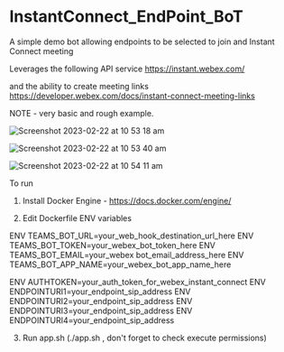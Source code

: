 # InstantConnect_EndPoint_BoT
A simple demo bot allowing endpoints to be selected to join and Instant Connect meeting

Leverages the following API service https://instant.webex.com/

and the ability to create meeting links https://developer.webex.com/docs/instant-connect-meeting-links

NOTE - very basic and rough example. 


![Screenshot 2023-02-22 at 10 53 18 am](https://user-images.githubusercontent.com/4830623/220486527-f5d9c1f4-3853-4bc4-b012-d6269628bd9d.png)

![Screenshot 2023-02-22 at 10 53 40 am](https://user-images.githubusercontent.com/4830623/220486537-24f6c468-d5dd-4d8b-b2c1-28aa5968c532.png)

![Screenshot 2023-02-22 at 10 54 11 am](https://user-images.githubusercontent.com/4830623/220486543-426f6ed7-f164-47c3-b628-a098d71cc05c.png)


To run

1) Install Docker Engine - https://docs.docker.com/engine/

2) Edit Dockerfile ENV variables

ENV TEAMS_BOT_URL=your_web_hook_destination_url_here
ENV TEAMS_BOT_TOKEN=your_webex_bot_token_here
ENV TEAMS_BOT_EMAIL=your_webex bot_email_address_here
ENV TEAMS_BOT_APP_NAME=your_webex_bot_app_name_here

ENV AUTHTOKEN=your_auth_token_for_webex_instant_connect
ENV ENDPOINTURI1=your_endpoint_sip_address
ENV ENDPOINTURI2=your_endpoint_sip_address
ENV ENDPOINTURI3=your_endpoint_sip_address
ENV ENDPOINTURI4=your_endpoint_sip_address

3) Run app.sh (./app.sh , don't forget to check execute permissions)



